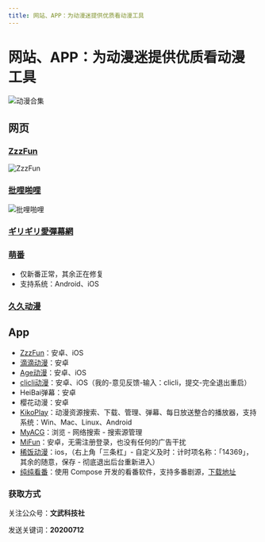 ```yaml
---
title: 网站、APP：为动漫迷提供优质看动漫工具
---
```


# 网站、APP：为动漫迷提供优质看动漫工具

![动漫合集](https://usacdn.wangdu.site/file/blog-cdn/WP-CDN-02/2023/202303161734946.jpeg)

## 网页

### [ZzzFun](http://www.zzzfun.com/)

![ZzzFun](https://usacdn.wangdu.site/file/blog-cdn/WP-CDN-02/2021/20210419174931.webp)

### [批哩啪哩](http://pilipali.cc/vod/type/id/4.html)

![批哩啪哩](https://usacdn.wangdu.site/file/blog-cdn/WP-CDN-02/2021/20210421104327.webp)

### [ギリギリ愛彈幕網](https://girigirilove.com/)

### [萌番](https://www.mfan.tv/)

- 仅新番正常，其余正在修复
- 支持系统：Android、iOS

### [久久动漫](http://www.995dm.com/)

## App

- [ZzzFun](http://www.zzzfun.com/app/)：安卓、iOS
- [滴滴动漫](http://dddh.pub/)：安卓
- [Age动漫](https://agefans.app/)：安卓、iOS
- [clicli动漫](https://clicli.app/)：安卓、iOS（我的-意见反馈-输入：clicli，提交-完全退出重启）
- HeiBai弹幕：安卓
- 樱花动漫：安卓
- [KikoPlay](https://kikoplay.fun/)：动漫资源搜索、下载、管理、弹幕、每日放送整合的播放器，支持系统：Win、Mac、Linux、Android
- [MyACG](https://www.123pan.com/s/NFzA-1mRgh)：浏览 - 网络搜索 - 搜索源管理
- [MiFun](https://www.123pan.com/s/NFzA-1mRgh)：安卓，无需注册登录，也没有任何的广告干扰
- [稀饭动漫](https://apps.apple.com/app/id1627067977)：ios，（右上角「三条杠」- 自定义及时：计时项名称：「14369」，其余的随意，保存 - 彻底退出后台重新进入）
- [纯纯看番](https://github.com/heyanLE/EasyBangumi/)：使用 Compose 开发的看番软件，支持多番剧源，[下载地址](https://install.appcenter.ms/users/heyanle/apps/easybangumi/distribution_groups/easybangumi)

### 获取方式

关注公众号：**文武科技社**

发送关键词：**20200712**
